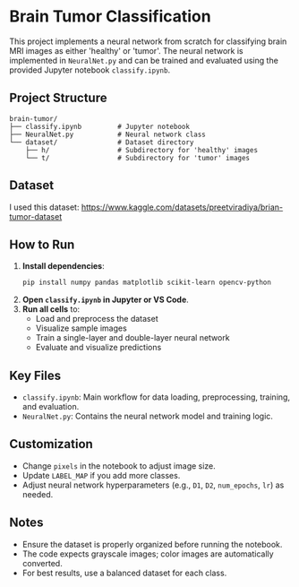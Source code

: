 # Brain Tumor Classification

This project implements a neural network from scratch for classifying brain MRI images as either 'healthy' or 'tumor'. The neural network is implemented in `NeuralNet.py` and can be trained and evaluated using the provided Jupyter notebook `classify.ipynb`.

## Project Structure

```
brain-tumor/
├── classify.ipynb         # Jupyter notebook
├── NeuralNet.py           # Neural network class
└── dataset/               # Dataset directory
    ├── h/                 # Subdirectory for 'healthy' images
    └── t/                 # Subdirectory for 'tumor' images
```

## Dataset
I used this dataset: https://www.kaggle.com/datasets/preetviradiya/brian-tumor-dataset

## How to Run
1. **Install dependencies**:
   ```bash
   pip install numpy pandas matplotlib scikit-learn opencv-python
   ```
2. **Open `classify.ipynb` in Jupyter or VS Code**.
3. **Run all cells** to:
   - Load and preprocess the dataset
   - Visualize sample images
   - Train a single-layer and double-layer neural network
   - Evaluate and visualize predictions

## Key Files
- `classify.ipynb`: Main workflow for data loading, preprocessing, training, and evaluation.
- `NeuralNet.py`: Contains the neural network model and training logic.

## Customization
- Change `pixels` in the notebook to adjust image size.
- Update `LABEL_MAP` if you add more classes.
- Adjust neural network hyperparameters (e.g., `D1`, `D2`, `num_epochs`, `lr`) as needed.

## Notes
- Ensure the dataset is properly organized before running the notebook.
- The code expects grayscale images; color images are automatically converted.
- For best results, use a balanced dataset for each class.
